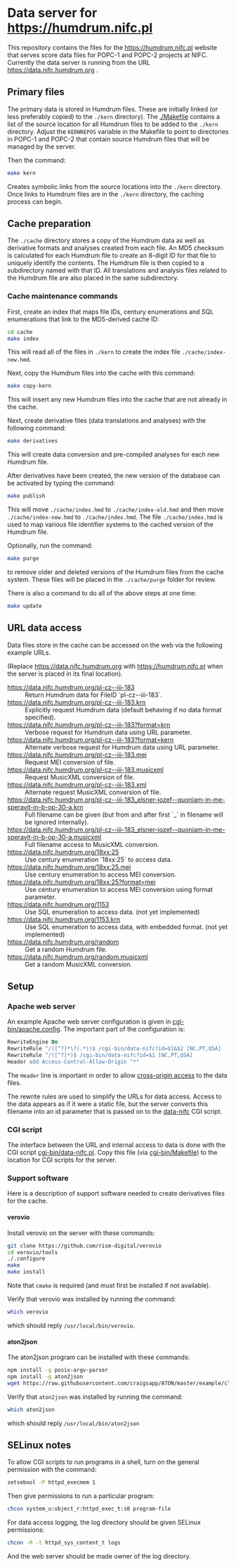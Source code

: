 Data server for https://humdrum.nifc.pl
===========================================

This repository contains the files for the https://humdrum.nifc.pl website
that serves score data files for POPC-1 and POPC-2 projects at NIFC.  Currently
the data server is running from the URL https://data.nifc.humdrum.org .



## Primary files ##

The primary data is stored in Humdrum files.  These are initially linked (or
less preferably copied) to the `./kern` directory).   The [./Makefile](https://github.com/craigsapp/data-nifc/blob/main/Makefile) contains
a list of the source location for all Humdrum files to be added to the `./kern` directory.    Adjust the `KERNREPOS` variable
in the Makefile to point to directories in POPC-1 and POPC-2 that contain source Humdrum files that will be managed by 
the server.


Then
the command:

```bash
make kern
```

Creates symbolic links from the source locations into the `./kern`
directory.  Once links to Humdrum files are in the `./kern` directory,
the caching process can begin.



## Cache preparation ##

The `./cache` directory stores a copy of the Humdrum data as well as
derivative formats and analyses created from each file.  An MD5 checksum
is calculated for each Humdrum file to create an 8-digit ID for that file
to uniquely identify the contents.  The Humdrum file is then copied to a
subdirectory named with that ID.  All translations and analysis files
related to the Humdrum file are also placed in the same subdirectory.

### Cache maintenance commands ###

First, create an index that maps file IDs, century enumerations and SQL enumerations
that link to the MD5-derived cache ID:

```bash
cd cache
make index
```

This will read all of the files in `./kern` to create the index
file `./cache/index-new.hmd`.

Next, copy the Humdrum files into the cache with this command:

```bash
make copy-kern
```

This will insert any new Humdrum files into the cache that are not already
in the cache.


Next, create derivative files (data translations and analyses) with the following
command:

```bash
make derivatives
```

This will create data conversion and pre-compiled analyses for each new
Humdrum file.


After derivatives have been created, the new version of the database can be
activated by typing the command:

```bash
make publish
```

This will move `./cache/index.hmd` to `./cache/index-old.hmd` and then move
`./cache/index-new.hmd` to `./cache/index.hmd`.   The file `./cache/index.hmd`
is used to map various file identifier systems to the cached version of the
Humdrum file.

Optionally, run the command:

```bash
make purge
```

to remove older and deleted versions of the Humdrum files from the cache
system.   These files will be placed in the `./cache/purge` folder for review.


There is also a command to do all of the above steps at one time:

```bash
make update
```

## URL data access ##

Data files store in the cache can be accessed on the web via the following example URLs.

(Replace https://data.nifc.humdrum.org with https://humdrum.nifc.pl when the
server is placed in its final location).

<dl markdown="1">

<dt> <a href="https://data.nifc.humdrum.org/pl-cz--iii-183">https://data.nifc.humdrum.org/pl-cz--iii-183</a> </dt>
<dd markdown="1"> Return Humdrum data for FileID `pl-cz--iii-183`. </dd>

<dt> <a href="https://data.nifc.humdrum.org/pl-cz--iii-183.krn">https://data.nifc.humdrum.org/pl-cz--iii-183.krn</a> </dt>
<dd> Explicitly request Humdrum data (default behaving if no data format specified). </dd>

<dt> <a href="https://data.nifc.humdrum.org/pl-cz--iii-183?format=krn">https://data.nifc.humdrum.org/pl-cz--iii-183?format=krn</a> </dt>
<dd> Verbose request for Humdrum data using URL parameter. </dd>

<dt> <a href="https://data.nifc.humdrum.org/pl-cz--iii-183?format=kern">https://data.nifc.humdrum.org/pl-cz--iii-183?format=kern</a> </dt>
<dd> Alternate verbose request for Humdrum data using URL parameter. </dd>

<dt> <a href="https://data.nifc.humdrum.org/pl-cz--iii-183.mei">https://data.nifc.humdrum.org/pl-cz--iii-183.mei</a> </dt>
<dd> Request MEI conversion of file. </dd>

<dt> <a href="https://data.nifc.humdrum.org/pl-cz--iii-183.musicxml">https://data.nifc.humdrum.org/pl-cz--iii-183.musicxml</a> </dt>
<dd> Request MusicXML conversion of file. </dd>

<dt> <a href="https://data.nifc.humdrum.org/pl-cz--iii-183.xml">https://data.nifc.humdrum.org/pl-cz--iii-183.xml</a> </dt>
<dd> Alternate request MusicXML conversion of file. </dd>

<dt> <a href="https://data.nifc.humdrum.org/pl-cz--iii-183_elsner-jozef--quoniam-in-me-speravit-in-b-op-30-a.krn">https://data.nifc.humdrum.org/pl-cz--iii-183_elsner-jozef--quoniam-in-me-speravit-in-b-op-30-a.krn</a> </dt>
<dd> Full filename can be given (but from and after first `_` in filename will be ignored internally). </dd>

<dt> <a href="https://data.nifc.humdrum.org/pl-cz--iii-183_elsner-jozef--quoniam-in-me-speravit-in-b-op-30-a.musicxml">https://data.nifc.humdrum.org/pl-cz--iii-183_elsner-jozef--quoniam-in-me-speravit-in-b-op-30-a.musicxml</a> </dt>
<dd> Full filename access to MusicXML conversion. </dd>

<dt> <a href="https://data.nifc.humdrum.org/18xx:25">https://data.nifc.humdrum.org/18xx:25</a> </dt>
<dd markdown="1"> Use century enumeration `18xx:25` to access data. </dd>

<dt> <a href="https://data.nifc.humdrum.org/18xx:25.mei">https://data.nifc.humdrum.org/18xx:25.mei</a> </dt>
<dd> Use century enumeration to access MEI conversion. </dd>

<dt> <a href="https://data.nifc.humdrum.org/18xx:25?format=mei">https://data.nifc.humdrum.org/18xx:25?format=mei</a> </dt>
<dd> Use century enumeration to access MEI conversion using format parameter. </dd>

<dt> <a href="https://data.nifc.humdrum.org/1153">https://data.nifc.humdrum.org/1153</a> </dt>
<dd> Use SQL enumeration to access data. (not yet implemented) </dd>

<dt> <a href="https://data.nifc.humdrum.org/1153.krn">https://data.nifc.humdrum.org/1153.krn</a> </dt>
<dd> Use SQL enumeration to access data, with embedded format. (not yet implemented) </dd>

<dt> <a href="https://data.nifc.humdrum.org/random">https://data.nifc.humdrum.org/random</a> </dt>
<dd> Get a random Humdrum file. </dd>

<dt> <a href="https://data.nifc.humdrum.org/random.musicxml">https://data.nifc.humdrum.org/random.musicxml</a> </dt>
<dd> Get a random MusicXML conversion. </dd>

</dl>



## Setup ##


### Apache web server ###

An example Apache web server configuration is given in [cgi-bin/apache.config](https://github.com/craigsapp/data-nifc/blob/main/cgi-bin/apache.config).  The important part of the configuration is:

```apache
RewriteEngine On
RewriteRule ^/([^?]*\?(.*))$ /cgi-bin/data-nifc?id=$1&$2 [NC,PT,QSA]
RewriteRule ^/([^?]*)$ /cgi-bin/data-nifc?id=$1 [NC,PT,QSA]
Header add Access-Control-Allow-Origin "*"
```

The `Header` line is important in order to allow [cross-origin access](https://en.wikipedia.org/wiki/Cross-origin_resource_sharing) to
the data files.

The rewrite rules are used to simplify the URLs for data access.  Access to the data appears as if
it were a static file, but the server converts this filename into an id parameter that is passed
on to the [data-nifc](https://github.com/craigsapp/data-nifc/blob/main/cgi-bin/data-nifc.pl) CGI script.



### CGI script ###

The interface between the URL and internal access to data is done with
the CGI script [cgi-bin/data-nifc.pl](https://github.com/craigsapp/data-nifc/blob/main/cgi-bin/data-nifc.pl).  Copy
this file (via [cgi-bin/Makefile](https://github.com/craigsapp/data-nifc/blob/main/cgi-bin/Makefile)) to the
location for CGI scripts for the server.



### Support software  ###

Here is a description of support software needed to create derivatives files for the cache.


#### verovio ####

Install verovio on the server with these commands:

```bash
git clone https://github.com/rism-digital/verovio
cd verovio/tools
./.configure
make
make install
```

Note that `cmake` is required (and must first be installed if not available).

Verify that verovio was installed by running the command:

```bash
which verovio
```

which should reply `/usr/local/bin/verovio`.


#### aton2json ####

The aton2json program can be installed with these commands:

```bash
npm install -g posix-argv-parser
npm install -g aton2json
wget https://raw.githubusercontent.com/craigsapp/ATON/master/example/cli/aton2json -O /usr/local/bin/aton2json
```

Verify that `aton2json` was installed by running the command:

```bash
which aton2json
```

which should reply `/usr/local/bin/aton2json`


## SELinux notes ##

To allow CGI scripts to run programs in a shell, turn on the general permission with
the command:

```bash
setsebool -P httpd_execmem 1
```

Then give permissions to run a particular program:

```bash
chcon system_u:object_r:httpd_exec_t:s0 program-file
```

For data access logging, the log directory should be given SELinux permissions:

```bash
chcon -R -t httpd_sys_content_t logs
```

And the web server should be made owner of the log directory.





